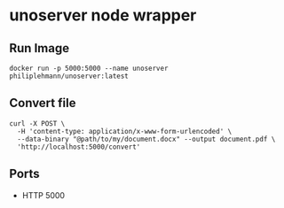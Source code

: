 # unoserver node wrapper

## Run Image
```
docker run -p 5000:5000 --name unoserver philiplehmann/unoserver:latest
```

## Convert file
```
curl -X POST \
  -H 'content-type: application/x-www-form-urlencoded' \
  --data-binary "@path/to/my/document.docx" --output document.pdf \
  'http://localhost:5000/convert'
```

## Ports
 - HTTP 5000
